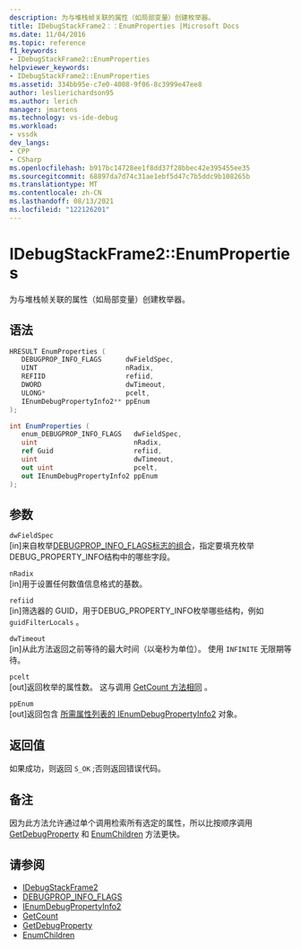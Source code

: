 ```yaml
---
description: 为与堆栈帧关联的属性（如局部变量）创建枚举器。
title: IDebugStackFrame2：：EnumProperties |Microsoft Docs
ms.date: 11/04/2016
ms.topic: reference
f1_keywords:
- IDebugStackFrame2::EnumProperties
helpviewer_keywords:
- IDebugStackFrame2::EnumProperties
ms.assetid: 334bb95e-c7e0-4008-9f06-8c3999e47ee8
author: leslierichardson95
ms.author: lerich
manager: jmartens
ms.technology: vs-ide-debug
ms.workload:
- vssdk
dev_langs:
- CPP
- CSharp
ms.openlocfilehash: b917bc14728ee1f8dd37f28bbec42e395455ee35
ms.sourcegitcommit: 68897da7d74c31ae1ebf5d47c7b5ddc9b108265b
ms.translationtype: MT
ms.contentlocale: zh-CN
ms.lasthandoff: 08/13/2021
ms.locfileid: "122126201"
---
```

# <a name="idebugstackframe2enumproperties"></a>IDebugStackFrame2::EnumProperties
为与堆栈帧关联的属性（如局部变量）创建枚举器。

## <a name="syntax"></a>语法

```cpp
HRESULT EnumProperties ( 
   DEBUGPROP_INFO_FLAGS      dwFieldSpec,
   UINT                      nRadix,
   REFIID                    refiid,
   DWORD                     dwTimeout,
   ULONG*                    pcelt,
   IEnumDebugPropertyInfo2** ppEnum
);
```

```csharp
int EnumProperties ( 
   enum_DEBUGPROP_INFO_FLAGS   dwFieldSpec,
   uint                        nRadix,
   ref Guid                    refiid,
   uint                        dwTimeout,
   out uint                    pcelt,
   out IEnumDebugPropertyInfo2 ppEnum
);
```

## <a name="parameters"></a>参数
`dwFieldSpec`\
[in]来自枚举[DEBUGPROP_INFO_FLAGS标志的组合](../../../extensibility/debugger/reference/debugprop-info-flags.md)，指定要填充枚举DEBUG_PROPERTY_INFO结构中的哪些字段。 [](../../../extensibility/debugger/reference/debug-property-info.md)

`nRadix`\
[in]用于设置任何数值信息格式的基数。

`refiid`\
[in]筛选器的 GUID，用于DEBUG_PROPERTY_INFO枚举哪些[](../../../extensibility/debugger/reference/debug-property-info.md)结构，例如 `guidFilterLocals` 。

`dwTimeout`\
[in]从此方法返回之前等待的最大时间（以毫秒为单位）。 使用 `INFINITE` 无限期等待。

`pcelt`\
[out]返回枚举的属性数。 这与调用 [GetCount 方法相同](../../../extensibility/debugger/reference/ienumdebugpropertyinfo2-getcount.md) 。

`ppEnum`\
[out]返回包含 [所需属性列表的 IEnumDebugPropertyInfo2](../../../extensibility/debugger/reference/ienumdebugpropertyinfo2.md) 对象。

## <a name="return-value"></a>返回值
 如果成功，则返回 `S_OK` ;否则返回错误代码。

## <a name="remarks"></a>备注
 因为此方法允许通过单个调用检索所有选定的属性，所以比按顺序调用 [GetDebugProperty](../../../extensibility/debugger/reference/idebugstackframe2-getdebugproperty.md) 和 [EnumChildren](../../../extensibility/debugger/reference/idebugproperty2-enumchildren.md) 方法更快。

## <a name="see-also"></a>请参阅
- [IDebugStackFrame2](../../../extensibility/debugger/reference/idebugstackframe2.md)
- [DEBUGPROP_INFO_FLAGS](../../../extensibility/debugger/reference/debugprop-info-flags.md)
- [IEnumDebugPropertyInfo2](../../../extensibility/debugger/reference/ienumdebugpropertyinfo2.md)
- [GetCount](../../../extensibility/debugger/reference/ienumdebugpropertyinfo2-getcount.md)
- [GetDebugProperty](../../../extensibility/debugger/reference/idebugstackframe2-getdebugproperty.md)
- [EnumChildren](../../../extensibility/debugger/reference/idebugproperty2-enumchildren.md)
